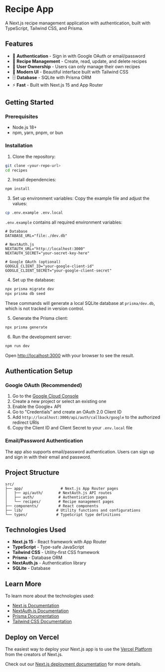 # Recipe App

A Next.js recipe management application with authentication, built with TypeScript, Tailwind CSS, and Prisma.

## Features

- 🔐 **Authentication** - Sign in with Google OAuth or email/password
- 📝 **Recipe Management** - Create, read, update, and delete recipes
- 👤 **User Ownership** - Users can only manage their own recipes
- 🎨 **Modern UI** - Beautiful interface built with Tailwind CSS
- 🗄️ **Database** - SQLite with Prisma ORM
- ⚡ **Fast** - Built with Next.js 15 and App Router

## Getting Started

### Prerequisites

- Node.js 18+ 
- npm, yarn, pnpm, or bun

### Installation

1. Clone the repository:
```bash
git clone <your-repo-url>
cd recipes
```

2. Install dependencies:
```bash
npm install
```

3. Set up environment variables:
Copy the example file and adjust the values:
```bash
cp .env.example .env.local
```
`.env.example` contains all required environment variables:
```env
# Database
DATABASE_URL="file:./dev.db"

# NextAuth.js
NEXTAUTH_URL="http://localhost:3000"
NEXTAUTH_SECRET="your-secret-key-here"

# Google OAuth (optional)
GOOGLE_CLIENT_ID="your-google-client-id"
GOOGLE_CLIENT_SECRET="your-google-client-secret"
```

4. Set up the database:
```bash
npx prisma migrate dev
npx prisma db seed
```
These commands will generate a local SQLite database at `prisma/dev.db`, which is not tracked in version control.

5. Generate the Prisma client:
```bash
npx prisma generate
```
6. Run the development server:
```bash
npm run dev
```

Open [http://localhost:3000](http://localhost:3000) with your browser to see the result.

## Authentication Setup

### Google OAuth (Recommended)

1. Go to the [Google Cloud Console](https://console.cloud.google.com/)
2. Create a new project or select an existing one
3. Enable the Google+ API
4. Go to "Credentials" and create an OAuth 2.0 Client ID
5. Add `http://localhost:3000/api/auth/callback/google` to the authorized redirect URIs
6. Copy the Client ID and Client Secret to your `.env.local` file

### Email/Password Authentication

The app also supports email/password authentication. Users can sign up and sign in with their email and password.

## Project Structure

```
src/
├── app/                 # Next.js App Router pages
│   ├── api/auth/       # NextAuth.js API routes
│   ├── auth/           # Authentication pages
│   └── recipes/        # Recipe management pages
├── components/         # React components
├── lib/               # Utility functions and configurations
└── types/             # TypeScript type definitions
```

## Technologies Used

- **Next.js 15** - React framework with App Router
- **TypeScript** - Type-safe JavaScript
- **Tailwind CSS** - Utility-first CSS framework
- **Prisma** - Database ORM
- **NextAuth.js** - Authentication library
- **SQLite** - Database

## Learn More

To learn more about the technologies used:

- [Next.js Documentation](https://nextjs.org/docs)
- [NextAuth.js Documentation](https://next-auth.js.org/)
- [Prisma Documentation](https://www.prisma.io/docs/)
- [Tailwind CSS Documentation](https://tailwindcss.com/docs)

## Deploy on Vercel

The easiest way to deploy your Next.js app is to use the [Vercel Platform](https://vercel.com/new?utm_medium=default-template&filter=next.js&utm_source=create-next-app&utm_campaign=create-next-app-readme) from the creators of Next.js.

Check out our [Next.js deployment documentation](https://nextjs.org/docs/app/building-your-application/deploying) for more details.
